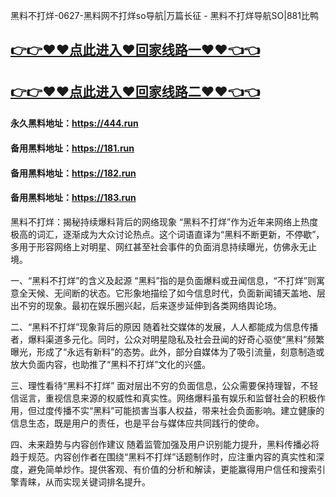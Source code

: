 黑料不打烊-0627-黑料网不打烊so导航|万篇长征 - 黑料不打烊导航SO|881比鸭

## [👉👉♥♥点此进入♥回家线路一♥♥👈👈](https://unpkg.com/182run/index.html)
## [👉👉♥♥点此进入♥回家线路二♥♥👈👈](https://unpkg.com/182-1run/index.html)

#### 永久黑料地址：https://444.run
#### 备用黑料地址：https://181.run
#### 备用黑料地址：https://182.run
#### 备用黑料地址：https://183.run

黑料不打烊：揭秘持续爆料背后的网络现象
“黑料不打烊”作为近年来网络上热度极高的词汇，逐渐成为大众讨论热点。这个词语直译为“黑料不断更新，不停歇”，多用于形容网络上对明星、网红甚至社会事件的负面消息持续曝光，仿佛永无止境。

一、“黑料不打烊”的含义及起源
“黑料”指的是负面爆料或丑闻信息，“不打烊”则寓意全天候、无间断的状态。它形象地描绘了如今信息时代，负面新闻铺天盖地、层出不穷的现象。最初在娱乐圈兴起，后来逐步延伸到各类网络舆论场。

二、“黑料不打烊”现象背后的原因
随着社交媒体的发展，人人都能成为信息传播者，爆料渠道多元化。同时，公众对明星隐私及社会丑闻的好奇心驱使“黑料”频繁曝光，形成了“永远有新料”的态势。此外，部分自媒体为了吸引流量，刻意制造或放大负面内容，也助推了“黑料不打烊”文化的兴盛。

三、理性看待“黑料不打烊”
面对层出不穷的负面信息，公众需要保持理智，不轻信谣言，重视信息来源的权威性和真实性。网络爆料虽有娱乐和监督社会的积极作用，但过度传播不实“黑料”可能损害当事人权益，带来社会负面影响。建立健康的信息生态，既是用户的责任，也是平台与媒体应共同践行的使命。

四、未来趋势与内容创作建议
随着监管加强及用户识别能力提升，黑料传播必将趋于规范。内容创作者在围绕“黑料不打烊”话题制作时，应注重内容的真实性和深度，避免简单炒作。提供客观、有价值的分析和解读，更能赢得用户信任和搜索引擎青睐，从而实现关键词排名提升。
